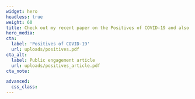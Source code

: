 ```yaml
---
widget: hero
headless: true
weight: 60
title: Check out my recent paper on the Positives of COVID-19 and also the associated media article published in local Sydney magazine *The Beast*
hero_media: 
cta:
  label: 'Positives of COVID-19'
  url: uploads/positives.pdf
cta_alt:
  label: Public engagement article
  url: uploads/positives_article.pdf
cta_note:

advanced:
  css_class: 
---
```


<script type='text/javascript' src='https://d1bxh8uas1mnw7.cloudfront.net/assets/embed.js'></script>

<div data-badge-popover="right" data-badge-type="medium-donut" data-doi="10.1002/hpja.494" data-condensed="true" data-hide-no-mentions="true" class="altmetric-embed"></div>

